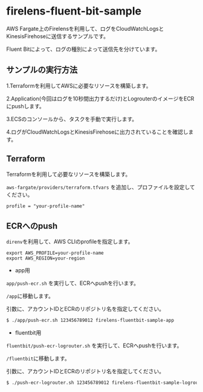 # firelens-fluent-bit-sample

AWS Fargate上のFirelensを利用して、ログをCloudWatchLogsとKinesisFirehoseに送信するサンプルです。

Fluent Bitによって、ログの種別によって送信先を分けています。

## サンプルの実行方法

1.Terraformを利用してAWSに必要なリソースを構築します。

2.Application(今回はログを10秒間出力するだけ)とLogrouterのイメージをECRにpushします。

3.ECSのコンソールから、タスクを手動で実行します。

4.ログがCloudWatchLogsとKinesisFirehoseに出力されていることを確認します。

## Terraform

Terraformを利用して必要なリソースを構築します。

`aws-fargate/providers/terraform.tfvars` を追加し、プロファイルを設定してください。

```
profile = "your-profile-name"
```

## ECRへのpush

`direnv`を利用して、AWS CLIのprofileを指定します。

```.envrc
export AWS_PROFILE=your-profile-name
export AWS_REGION=your-region
```

- app用

`app/push-ecr.sh` を実行して、ECRへpushを行います。

`/app`に移動します。

引数に、アカウントIDとECRのリポジトリ名を指定してください。

```bash
$ ./app/push-ecr.sh 123456789012 firelens-fluentbit-sample-app
```

- fluentbit用

`fluentbit/push-ecr-logrouter.sh` を実行して、ECRへpushを行います。

`/fluentbit`に移動します。

引数に、アカウントIDとECRのリポジトリ名を指定してください。

```bash
$ ./push-ecr-logrouter.sh 123456789012 firelens-fluentbit-sample-logrouter
```
